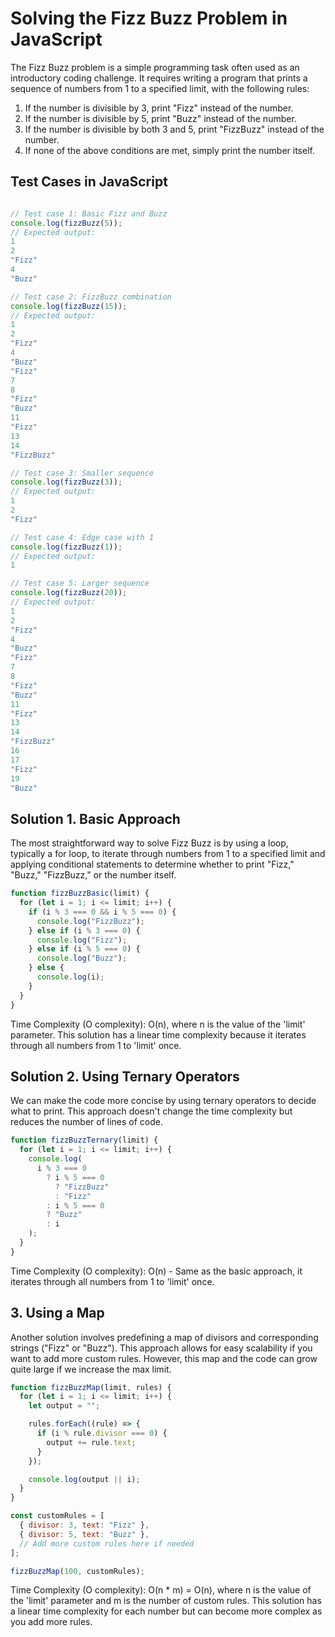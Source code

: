 # Solving the Fizz Buzz Problem in JavaScript

The Fizz Buzz problem is a simple programming task often used as an introductory coding challenge. It requires writing a program that prints a sequence of numbers from 1 to a specified limit, with the following rules:

1. If the number is divisible by 3, print "Fizz" instead of the number.
2. If the number is divisible by 5, print "Buzz" instead of the number.
3. If the number is divisible by both 3 and 5, print "FizzBuzz" instead of the number.
3. If none of the above conditions are met, simply print the number itself.

## Test Cases in JavaScript

```javascript

// Test case 1: Basic Fizz and Buzz
console.log(fizzBuzz(5));
// Expected output:
1
2
"Fizz"
4
"Buzz"

// Test case 2: FizzBuzz combination
console.log(fizzBuzz(15));
// Expected output: 
1
2
"Fizz"
4
"Buzz"
"Fizz"
7
8
"Fizz"
"Buzz"
11
"Fizz"
13
14
"FizzBuzz"

// Test case 3: Smaller sequence
console.log(fizzBuzz(3));
// Expected output: 
1
2
"Fizz"

// Test case 4: Edge case with 1
console.log(fizzBuzz(1));
// Expected output:
1

// Test case 5: Larger sequence
console.log(fizzBuzz(20));
// Expected output: 
1
2
"Fizz"
4
"Buzz"
"Fizz"
7
8
"Fizz"
"Buzz"
11
"Fizz"
13
14
"FizzBuzz"
16
17
"Fizz"
19
"Buzz"
```

## Solution 1. Basic Approach

The most straightforward way to solve Fizz Buzz is by using a loop, typically a for loop, to iterate through numbers from 1 to a specified limit and applying conditional statements to determine whether to print "Fizz," "Buzz," "FizzBuzz," or the number itself.

```javascript
function fizzBuzzBasic(limit) {
  for (let i = 1; i <= limit; i++) {
    if (i % 3 === 0 && i % 5 === 0) {
      console.log("FizzBuzz");
    } else if (i % 3 === 0) {
      console.log("Fizz");
    } else if (i % 5 === 0) {
      console.log("Buzz");
    } else {
      console.log(i);
    }
  }
}
```

Time Complexity (O complexity): O(n), where n is the value of the 'limit' parameter. This solution has a linear time complexity because it iterates through all numbers from 1 to 'limit' once.

## Solution 2. Using Ternary Operators

We can make the code more concise by using ternary operators to decide what to print. This approach doesn't change the time complexity but reduces the number of lines of code.

```javascript
function fizzBuzzTernary(limit) {
  for (let i = 1; i <= limit; i++) {
    console.log(
      i % 3 === 0
        ? i % 5 === 0
          ? "FizzBuzz"
          : "Fizz"
        : i % 5 === 0
        ? "Buzz"
        : i
    );
  }
}
```

Time Complexity (O complexity): O(n) - Same as the basic approach, it iterates through all numbers from 1 to 'limit' once.

## 3. Using a Map

Another solution involves predefining a map of divisors and corresponding strings ("Fizz" or "Buzz"). This approach allows for easy scalability if you want to add more custom rules. However, this map and the code can grow quite large if we increase the max limit.

```javascript
function fizzBuzzMap(limit, rules) {
  for (let i = 1; i <= limit; i++) {
    let output = "";

    rules.forEach((rule) => {
      if (i % rule.divisor === 0) {
        output += rule.text;
      }
    });

    console.log(output || i);
  }
}

const customRules = [
  { divisor: 3, text: "Fizz" },
  { divisor: 5, text: "Buzz" },
  // Add more custom rules here if needed
];

fizzBuzzMap(100, customRules);
```

Time Complexity (O complexity): O(n * m) = O(n), where n is the value of the 'limit' parameter and m is the number of custom rules. This solution has a linear time complexity for each number but can become more complex as you add more rules.
